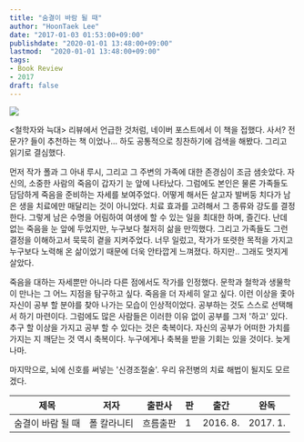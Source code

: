 ```yaml
---
title: "숨결이 바람 될 때"
author: "HoonTaek Lee"
date: "2017-01-03 01:53:00+09:00"
publishdate: "2020-01-01 13:48:00+09:00"
lastmod:  "2020-01-01 13:48:00+09:00"
tags:
- Book Review
- 2017
draft: false
---
```


![](https://img.ridicdn.net/cover/745000075/xxlarge)

<철학자와 늑대> 리뷰에서 언급한 것처럼, 네이버 포스트에서 이 책을 접했다. 사서? 전문가? 들이 추천하는 책 이었나... 하도 공통적으로 칭찬하기에 검색을 해봤다. 그리고 읽기로 결심했다.

먼저 작가 폴과 그 아내 루시, 그리고 그 주변의 가족에 대한 존경심이 조금 샘솟았다. 자신의, 소중한 사람의 죽음이 갑자기 눈 앞에 나타났다. 그럼에도 본인은 물론 가족들도 담담하게 죽음을 준비하는 자세를 보여주었다. 어떻게 해서든 살고자 발버둥 치다가 남은 생을 치료에만 매달리는 것이 아니었다. 치료 효과를 고려해서 그 종류와 강도를 결정한다. 그렇게 남은 수명을 어림하여 여생에 할 수 있는 일을 최대한 하며, 즐긴다. 난데 없는 죽음을 눈 앞에 두었지만, 누구보다 철저히 삶을 만끽했다. 그리고 가족들도 그런 결정을 이해하고서 묵묵히 곁을 지켜주었다. 너무 일렀고, 작가가 또렷한 목적을 가지고 누구보다 노력해 온 삶이었기 때문에 더욱 안타깝게 느껴졌다. 하지만.. 그래도 멋지게 살았다.

죽음을 대하는 자세뿐만 아니라 다른 점에서도 작가를 인정했다. 문학과 철학과 생물학이 만나는 그 어느 지점을 탐구하고 싶다. 죽음을 더 자세히 알고 싶다. 이런 이상을 좇아 자신이 공부 할 분야를 찾아 나가는 모습이 인상적이었다. 공부하는 것도 스스로 선택해서 하기 마련이다. 그럼에도 많은 사람들은 이러한 이유 없이 공부를 그저 '하고' 있다. 추구 할 이상을 가지고 공부 할 수 있다는 것은 축복이다. 자신의 공부가 어떠한 가치를 가지는 지 깨닫는 것 역시 축복이다. 누구에게나 축복을 받을 기회는 있을 것이다. 늦게나마.

마지막으로, 뇌에 신호를 써넣는 '신경조절술'. 우리 유전병의 치료 해법이 될지도 모르겠다.

|제목|저자|출판사|판|출간|완독|
|------|---|---|---|---|---|
|숨결이 바람 될 때|폴 칼라니티|흐름출판|1|2016. 8.|2017. 1.|
